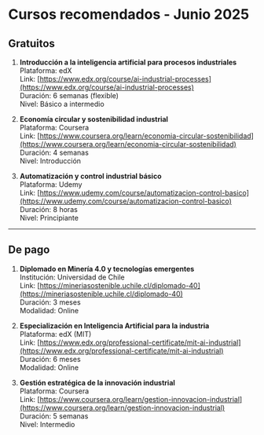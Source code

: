 # Cursos recomendados - Junio 2025

## Gratuitos

1. **Introducción a la inteligencia artificial para procesos industriales**  
   Plataforma: edX  
   Link: [https://www.edx.org/course/ai-industrial-processes](https://www.edx.org/course/ai-industrial-processes)  
   Duración: 6 semanas (flexible)  
   Nivel: Básico a intermedio

2. **Economía circular y sostenibilidad industrial**  
   Plataforma: Coursera  
   Link: [https://www.coursera.org/learn/economia-circular-sostenibilidad](https://www.coursera.org/learn/economia-circular-sostenibilidad)  
   Duración: 4 semanas  
   Nivel: Introducción

3. **Automatización y control industrial básico**  
   Plataforma: Udemy  
   Link: [https://www.udemy.com/course/automatizacion-control-basico](https://www.udemy.com/course/automatizacion-control-basico)  
   Duración: 8 horas  
   Nivel: Principiante

---

## De pago

1. **Diplomado en Minería 4.0 y tecnologías emergentes**  
   Institución: Universidad de Chile  
   Link: [https://mineriasostenible.uchile.cl/diplomado-40](https://mineriasostenible.uchile.cl/diplomado-40)  
   Duración: 3 meses  
   Modalidad: Online

2. **Especialización en Inteligencia Artificial para la industria**  
   Plataforma: edX (MIT)  
   Link: [https://www.edx.org/professional-certificate/mit-ai-industrial](https://www.edx.org/professional-certificate/mit-ai-industrial)  
   Duración: 6 meses  
   Modalidad: Online

3. **Gestión estratégica de la innovación industrial**  
   Plataforma: Coursera  
   Link: [https://www.coursera.org/learn/gestion-innovacion-industrial](https://www.coursera.org/learn/gestion-innovacion-industrial)  
   Duración: 5 semanas  
   Nivel: Intermedio


